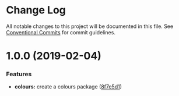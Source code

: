# Change Log

All notable changes to this project will be documented in this file.
See [Conventional Commits](https://conventionalcommits.org) for commit guidelines.

# 1.0.0 (2019-02-04)

### Features

- **colours:** create a colours package ([8f7e5d1](https://github.com/telus/tds-core/commit/8f7e5d1))
